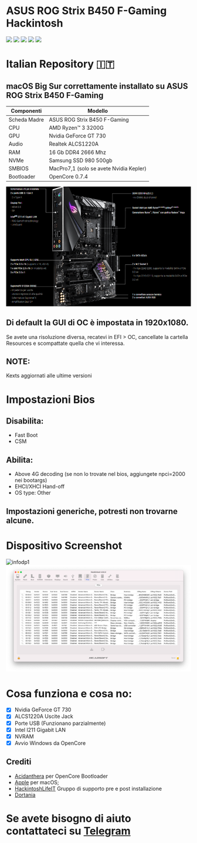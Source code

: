 # ASUS ROG Strix B450 F-Gaming Hackintosh
[![](https://img.shields.io/badge/Gitter%20HL%20Community-Chat-informational?style=flat&logo=gitter&logoColor=white&color=ed1965)](https://gitter.im/Hackintosh-Life-IT/community)
[![](https://img.shields.io/badge/Repository-SASATech-informational?style=flat&logo=apple&logoColor=white&color=9debeb)](https://github.com/SASA-Tech?tab=repositories)
[![](https://img.shields.io/badge/Telegram-HackintoshLifeIT-informational?style=flat&logo=telegram&logoColor=white&color=5fb659)](https://t.me/HackintoshLife_it)
[![](https://img.shields.io/badge/Facebook-HackintoshLifeIT-informational?style=flat&logo=facebook&logoColor=white&color=3a4dc9)](https://www.facebook.com/hackintoshlife/)
[![](https://img.shields.io/badge/Instagram-HackintoshLifeIT-informational?style=flat&logo=instagram&logoColor=white&color=8a178a)](https://www.instagram.com/hackintoshlife.it_official/)

# Italian Repository 🇮🇹
## macOS Big Sur correttamente installato su ASUS ROG Strix B450 F-Gaming

| Componenti       | Modello                                 |
| ---------------- | ----------------------------------------|
| Scheda Madre     | ASUS ROG Strix B450 F-Gaming            | 
| CPU              | AMD Ryzen™ 3 3200G                      | 
| GPU              | Nvidia GeForce GT 730                   |
| Audio            | Realtek ALCS1220A                       |
| RAM              | 16 Gb DDR4 2666 Mhz                     |
| NVMe             | Samsung SSD 980 500gb                   |
| SMBIOS           | MacPro7,1 (solo se avete Nvidia Kepler) |
| Bootloader       | OpenCore 0.7.4                          |

![infodp1](./Screenshot/Mobo.png)

## Di default la GUI di OC è impostata in 1920x1080.
Se avete una risoluzione diversa, recatevi in EFI > OC, cancellate la cartella Resources e scompattate quella che vi interessa.

## NOTE:
Kexts aggiornati alle ultime versioni

# Impostazioni Bios

## Disabilita:

- Fast Boot
- CSM

## Abilita:

- Above 4G decoding (se non lo trovate nel bios, aggiungete npci=2000 nei bootargs)
- EHCI/XHCI Hand-off
- OS type: Other

## Impostazioni generiche, potresti non trovarne alcune.
  
# Dispositivo Screenshot
![infodp1](./Screenshot/Peripherials.png)
![infodp2](./Screenshot/PCIe.png)

# Cosa funziona e cosa no:
- [x] Nvidia GeForce GT 730
- [x] ALCS1220A Uscite Jack
- [x] Porte USB (Funzionano parzialmente)
- [x] Intel I211 Gigabit LAN
- [x] NVRAM
- [x] Avvio Windows da OpenCore

## Crediti

- [Acidanthera](https://github.com/acidanthera) per OpenCore Bootloader
- [Apple](https://apple.com) per macOS;
- [HackintoshLifeIT](https://github.com/Hackintoshlifeit) Gruppo di supporto pre e post installazione
- [Dortania](https://github.com/dortania)

# Se avete bisogno di aiuto contattateci su [Telegram](https://t.me/HackintoshLife_it)
